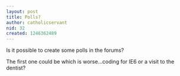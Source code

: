 ```yaml
---
layout: post
title: Polls?
author: catholicservant
nid: 32
created: 1246362489
---
```

<p>Is it possible to create some polls in the forums?</p>
<p>The first one could be which is worse...coding for IE6 or a visit to the dentist?</p>
